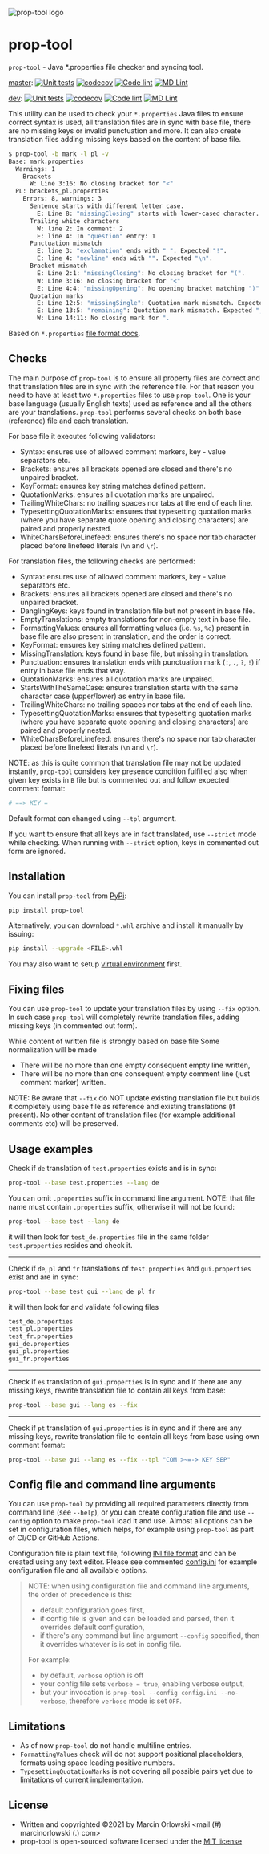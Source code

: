 ![prop-tool logo](artwork/prop-tool-logo.png)

# prop-tool #

`prop-tool` - Java *.properties file checker and syncing tool.

[master](https://github.com/MarcinOrlowski/prop-tool/tree/master):
[![Unit tests](https://github.com/MarcinOrlowski/prop-tool/actions/workflows/unittests.yml/badge.svg?branch=master)](https://github.com/MarcinOrlowski/prop-tool/actions/workflows/unittests.yml)
[![codecov](https://codecov.io/gh/MarcinOrlowski/prop-tool/branch/master/graph/badge.svg?token=3THKJKSQ1G)](https://codecov.io/gh/MarcinOrlowski/prop-tool)
[![Code lint](https://github.com/MarcinOrlowski/prop-tool/actions/workflows/linter.yml/badge.svg?branch=master)](https://github.com/MarcinOrlowski/prop-tool/actions/workflows/linter.yml)
[![MD Lint](https://github.com/MarcinOrlowski/prop-tool/actions/workflows/markdown.yml/badge.svg?branch=master)](https://github.com/MarcinOrlowski/prop-tool/actions/workflows/markdown.yml)

[dev](https://github.com/MarcinOrlowski/prop-tool/tree/dev):
[![Unit tests](https://github.com/MarcinOrlowski/prop-tool/actions/workflows/unittests.yml/badge.svg?branch=dev)](https://github.com/MarcinOrlowski/prop-tool/actions/workflows/unittests.yml)
[![codecov](https://codecov.io/gh/MarcinOrlowski/prop-tool/branch/dev/graph/badge.svg?token=3THKJKSQ1G)](https://codecov.io/gh/MarcinOrlowski/prop-tool)
[![Code lint](https://github.com/MarcinOrlowski/prop-tool/actions/workflows/linter.yml/badge.svg?branch=dev)](https://github.com/MarcinOrlowski/prop-tool/actions/workflows/linter.yml)
[![MD Lint](https://github.com/MarcinOrlowski/prop-tool/actions/workflows/markdown.yml/badge.svg?branch=dev)](https://github.com/MarcinOrlowski/prop-tool/actions/workflows/markdown.yml)

This utility can be used to check your `*.properties` Java files to ensure correct syntax is used, all translation files are in sync
with base file, there are no missing keys or invalid punctuation and more. It can also create translation files adding missing keys
based on the content of base file.

```bash
$ prop-tool -b mark -l pl -v
Base: mark.properties
  Warnings: 1
    Brackets
      W: Line 3:16: No closing bracket for "<"
  PL: brackets_pl.properties
    Errors: 8, warnings: 3
      Sentence starts with different letter case.
        E: Line 8: "missingClosing" starts with lower-cased character. Expected UPPER-cased.
      Trailing white characters
        W: line 2: In comment: 2
        E: line 4: In "question" entry: 1
      Punctuation mismatch
        E: line 3: "exclamation" ends with " ". Expected "!".
        E: line 4: "newline" ends with "". Expected "\n".
      Bracket mismatch
        E: Line 2:1: "missingClosing": No closing bracket for "(".
        W: Line 3:16: No closing bracket for "<"
        E: Line 4:4: "missingOpening": No opening bracket matching ")".
      Quotation marks
        E: Line 12:5: "missingSingle": Quotation mark mismatch. Expected ", found `.
        E: Line 13:5: "remaining": Quotation mark mismatch. Expected ", found `.
        W: Line 14:11: No closing mark for ".
```

Based on `*.properties`
[file format docs](https://docs.oracle.com/cd/E23095_01/Platform.93/ATGProgGuide/html/s0204propertiesfileformat01.html).

## Checks ##

The main purpose of `prop-tool` is to ensure all property files are correct and that translation files are in sync with the
reference file. For that reason you need to have at least two `*.properties` files to use `prop-tool`. One is your base language
(usually English texts) used as reference and all the others are your translations. `prop-tool` performs several checks on both
base (reference) file and each translation.

For base file it executes following validators:

* Syntax: ensures use of allowed comment markers, key - value separators etc.
* Brackets: ensures all brackets opened are closed and there's no unpaired bracket.
* KeyFormat: ensures key string matches defined pattern.
* QuotationMarks: ensures all quotation marks are unpaired.
* TrailingWhiteChars: no trailing spaces nor tabs at the end of each line.
* TypesettingQuotationMarks: ensures that typesetting quotation marks (where you have separate quote opening and closing characters)
  are paired and properly nested.
* WhiteCharsBeforeLinefeed: ensures there's no space nor tab character placed before linefeed literals (`\n` and `\r`).

For translation files, the following checks are performed:

* Syntax: ensures use of allowed comment markers, key - value separators etc.
* Brackets: ensures all brackets opened are closed and there's no unpaired bracket.
* DanglingKeys: keys found in translation file but not present in base file.
* EmptyTranslations: empty translations for non-empty text in base file.
* FormattingValues: ensures all formatting values (i.e. `%s`, `%d`) present in base file are also present in translation, and the
  order is correct.
* KeyFormat: ensures key string matches defined pattern.
* MissingTranslation: keys found in base file, but missing in translation.
* Punctuation: ensures translation ends with punctuation mark (`:`, `.`, `?`, `!`) if entry in base file ends that way.
* QuotationMarks: ensures all quotation marks are unpaired.
* StartsWithTheSameCase: ensures translation starts with the same character case (upper/lower) as entry in base file.
* TrailingWhiteChars: no trailing spaces nor tabs at the end of each line.
* TypesettingQuotationMarks: ensures that typesetting quotation marks (where you have separate quote opening and closing
  characters) are paired and properly nested.
* WhiteCharsBeforeLinefeed: ensures there's no space nor tab character placed before linefeed literals (`\n` and `\r`).

NOTE: as this is quite common that translation file may not be updated instantly, `prop-tool` considers key presence condition
fulfilled also when given key exists in `B` file but is commented out and follow expected comment format:

```bash
# ==> KEY =
```

Default format can changed using `--tpl` argument.

If you want to ensure that all keys are in fact translated, use `--strict` mode while checking. When running with `--strict` option,
keys in commented out form are ignored.

## Installation ##

You can install `prop-tool` from [PyPi](https://pypi.org/project/prop-tool/):

```bash
pip install prop-tool
```

Alternatively, you can download `*.whl` archive and install it manually by issuing:

```bash
pip install --upgrade <FILE>.whl
```

You may also want to setup [virtual environment](https://docs.python.org/3/library/venv.html) first.

## Fixing files ##

You can use `prop-tool` to update your translation files by using `--fix` option. In such case `prop-tool` will completely rewrite
translation files, adding missing keys (in commented out form).

While content of written file is strongly based on base file Some normalization will be made

* There will be no more than one empty consequent empty line written,
* There will be no more than one consequent empty comment line (just comment marker) written.

NOTE: Be aware that `--fix` do NOT update existing translation file but builds it completely using base file as reference and
existing translations (if present). No other content of translation files (for example additional comments etc) will be preserved.

## Usage examples ##

Check if `de` translation of `test.properties` exists and is in sync:

```bash
prop-tool --base test.properties --lang de
```

You can omit `.properties` suffix in command line argument. NOTE: that file name must contain `.properties`
suffix, otherwise it will not be found:

```bash
prop-tool --base test --lang de
```

it will then look for `test_de.properties` file in the same folder `test.properties` resides and check it.

---

Check if `de`, `pl` and `fr` translations of `test.properties` and `gui.properties` exist and are in sync:

```bash
prop-tool --base test gui --lang de pl fr
```

it will then look for and validate following files

```bash
test_de.properties
test_pl.properties
test_fr.properties
gui_de.properties
gui_pl.properties
gui_fr.properties
```

---

Check if `es` translation of `gui.properties` is in sync and if there are any missing keys, rewrite translation file to contain all
keys from base:

```bash
prop-tool --base gui --lang es --fix
```

---

Check if `pt` translation of `gui.properties` is in sync and if there are any missing keys, rewrite translation file to contain all
keys from base using own comment format:

```bash
prop-tool --base gui --lang es --fix --tpl "COM >~=-> KEY SEP"
```

## Config file and command line arguments ##

You can use `prop-tool` by providing all required parameters directly from command line (see `--help`), or you can create
configuration file and use `--config` option to make `prop-tool` load it and use. Almost all options can be set in configuration
files, which helps, for example using `prop-tool` as part of CI/CD or GitHub Actions.

Configuration file is plain text file, following [INI file format](https://en.wikipedia.org/wiki/INI_file) and can be created
using any text editor. Please see commented [config.ini](config.ini) for example configuration file and all available options.

> NOTE: when using configuration file and command line arguments, the order of precedence is this:
> * default configuration goes first,
> * if config file is given and can be loaded and parsed, then it overrides default configuration,
> * if there's any command but line argument `--config` specified, then it overrides whatever is is set in config file.
> 
> For example:
> * by default, `verbose` option is off
> * your config file sets `verbose = true`, enabling verbose output,
> * but your invocation is `prop-tool --config config.ini --no-verbose`, therefore `verbose` mode is set `OFF`.

## Limitations ##

* As of now `prop-tool` do not handle multiline entries.
* `FormattingValues` check will do not support positional placeholders, formats using space leading positive numbers.
* `TypesettingQuotationMarks` is not covering all possible pairs yet due
  to [limitations of current implementation](https://github.com/MarcinOrlowski/prop-tool/issues/19).

## License ##

* Written and copyrighted &copy;2021 by Marcin Orlowski <mail (#) marcinorlowski (.) com>
* prop-tool is open-sourced software licensed under the [MIT license](http://opensource.org/licenses/MIT)
